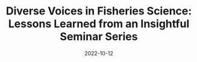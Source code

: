 ---
title: "Diverse Voices in Fisheries Science: Lessons Learned from an Insightful Seminar Series"
collection: publications
category: manuscripts
permalink: /publication/2022-10-12-paper-title-number-1
excerpt: #sentence summary
date: 2022-10-12
venue: 'Fisheries'
slidesurl: #slides link
paperurl: 'http://emilynazario.github.io/files/dale_2022.pdf'
citation: 'Dale, Katherine E., Goetz, Laura C., Kobayashi, Katie M., Lane, Molly R., Nazario, Emily C. (2022). &quot;Paper Title Number 1.&quot; <i>Fisheries</i>. 47(6), 241-244.'
---